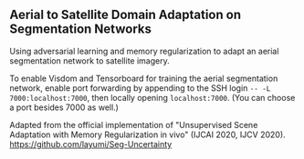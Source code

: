 ## Aerial to Satellite Domain Adaptation on Segmentation Networks

Using adversarial learning and memory regularization to adapt an aerial segmentation network to satellite imagery.

To enable Visdom and Tensorboard for training the aerial segmentation network, enable port forwarding by appending to the SSH login `-- -L 7000:localhost:7000`, then locally opening `localhost:7000`. (You can choose a port besides 7000 as well.)

Adapted from the official implementation of "Unsupervised Scene Adaptation with Memory Regularization in vivo" (IJCAI 2020, IJCV 2020). https://github.com/layumi/Seg-Uncertainty
